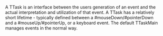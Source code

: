 A TTask is an interface between the users generation of an event and the actual interpretation and utilization of that event. A TTask has a relatively short lifetime - typically defined between a #mouseDown/#pointerDown and a #mouseUp/#pointerUp, or a keyboard event. The default TTaskMain manages events in the normal way.